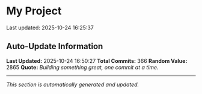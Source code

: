 # My Project


Last updated: 2025-10-24 16:25:37





















































































































































































































































































































































































































































































































































































































































































































































































## Auto-Update Information

**Last Updated:** 2025-10-24 16:50:27
**Total Commits:** 366
**Random Value:** 2865
**Quote:** _Building something great, one commit at a time._

---
_This section is automatically generated and updated._